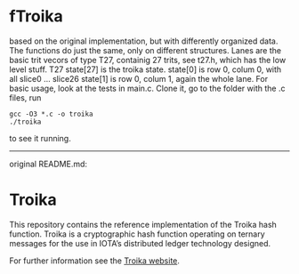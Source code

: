 # fTroika

based on the original implementation, but with differently organized data.
The functions do just the same, only on different structures. 
Lanes are the basic trit vecors of type T27, containig 27 trits, see t27.h, which has the low level stuff.
T27 state[27] is the troika state.
state[0] is row 0, colum 0, with all slice0 ... slice26
state[1] is row 0, colum 1, again the whole lane.
For basic usage, look at the tests in main.c.
Clone it, go to the folder with the .c files, run
```
gcc -O3 *.c -o troika
./troika
```
to see it running.

_____________________________

original README.md:
# Troika

This repository contains the reference implementation of the Troika hash
function. Troika is a cryptographic hash function operating on ternary messages
for the use in IOTA’s distributed ledger technology designed. 

For further information see the [Troika website](https://www.cyber-crypt.com/troika).
